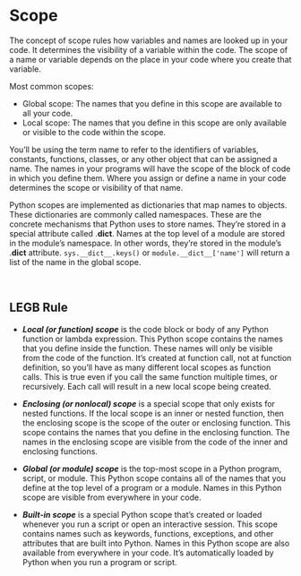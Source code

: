 # Scope

The concept of scope rules how variables and names are looked up in your code. It determines the visibility of a variable within the code. The scope of a name or variable depends on the place in your code where you create that variable.

Most common scopes:

- Global scope: The names that you define in this scope are available to all your code.
- Local scope: The names that you define in this scope are only available or visible to the code within the scope.

You’ll be using the term name to refer to the identifiers of variables, constants, functions, classes, or any other object that can be assigned a name. The names in your programs will have the scope of the block of code in which you define them. Where you assign or define a name in your code determines the scope or visibility of that name.

 Python scopes are implemented as dictionaries that map names to objects. These dictionaries are commonly called namespaces. These are the concrete mechanisms that Python uses to store names. They’re stored in a special attribute called .__dict__. Names at the top level of a module are stored in the module’s namespace. In other words, they’re stored in the module’s .__dict__ attribute. `sys.__dict__.keys()` or `module.__dict__['name']` will return a list of the name in the global scope.

<br>

## LEGB Rule

- ***Local (or function) scope*** is the code block or body of any Python function or lambda expression. This Python scope contains the names that you define inside the function. These names will only be visible from the code of the function. It’s created at function call, not at function definition, so you’ll have as many different local scopes as function calls. This is true even if you call the same function multiple times, or recursively. Each call will result in a new local scope being created.

- ***Enclosing (or nonlocal) scope*** is a special scope that only exists for nested functions. If the local scope is an inner or nested function, then the enclosing scope is the scope of the outer or enclosing function. This scope contains the names that you define in the enclosing function. The names in the enclosing scope are visible from the code of the inner and enclosing functions.

- ***Global (or module) scope*** is the top-most scope in a Python program, script, or module. This Python scope contains all of the names that you define at the top level of a program or a module. Names in this Python scope are visible from everywhere in your code.

- ***Built-in scope*** is a special Python scope that’s created or loaded whenever you run a script or open an interactive session. This scope contains names such as keywords, functions, exceptions, and other attributes that are built into Python. Names in this Python scope are also available from everywhere in your code. It’s automatically loaded by Python when you run a program or script.